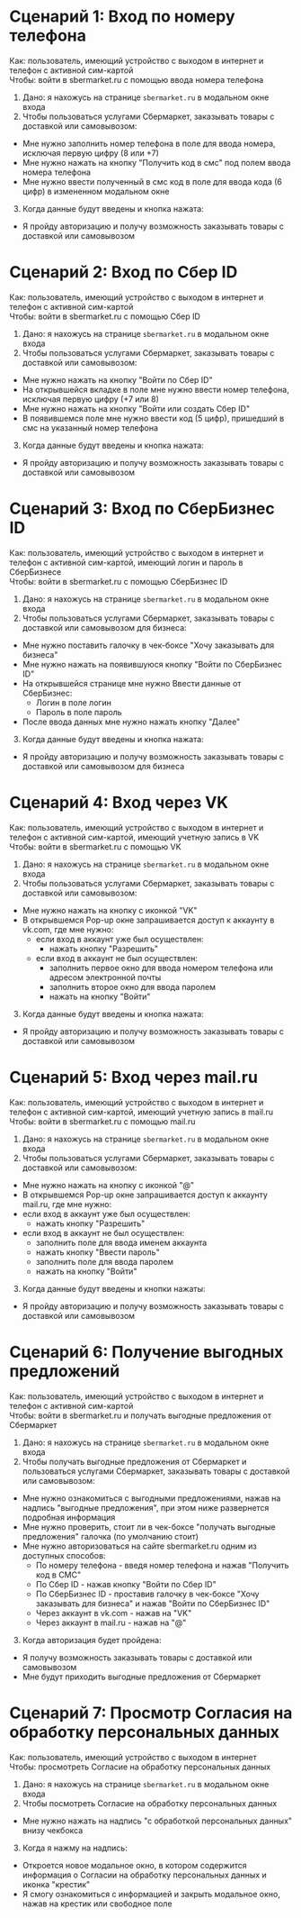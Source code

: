 # Сценарий 1: Вход по номеру телефона
Как: пользователь, имеющий устройство с выходом в интернет и телефон с активной сим-картой  
Чтобы: войти в sbermarket.ru с помощью ввода номера телефона
1. Дано: я нахожусь на странице `sbermarket.ru` в модальном окне входа
2. Чтобы пользоваться услугами Сбермаркет, заказывать товары с доставкой или самовывозом:
  - Мне нужно заполнить номер телефона в поле для ввода номера, исключая первую цифру (8 или +7)
  - Мне нужно нажать на кнопку "Получить код в смс" под полем ввода номера телефона
  - Мне нужно ввести полученный в смс код в поле для ввода кода (6 цифр) в измененном модальном окне
3. Когда данные будут введены и кнопка нажата:
  - Я пройду авторизацию и получу возможность заказывать товары с доставкой или самовывозом

# Сценарий 2: Вход по Сбер ID
Как: пользователь, имеющий устройство с выходом в интернет и телефон с активной сим-картой  
Чтобы: войти в sbermarket.ru с помощью Сбер ID
1. Дано: я нахожусь на странице `sbermarket.ru` в модальном окне входа
2. Чтобы пользоваться услугами Сбермаркет, заказывать товары с доставкой или самовывозом:
  - Мне нужно нажать на кнопку "Войти по Сбер ID"
  - На открывшейся вкладке в поле мне нужно ввести номер телефона, исключая первую цифру (+7 или 8)
  - Мне нужно нажать на кнопку "Войти или создать Сбер ID"
  - В появившемся поле мне нужно ввести код (5 цифр), пришедший в смс на указанный номер телефона
3. Когда данные будут введены и кнопка нажата:
  - Я пройду авторизацию и получу возможность заказывать товары с доставкой или самовывозом

# Сценарий 3: Вход по СберБизнес ID
Как: пользователь, имеющий устройство с выходом в интернет и телефон с активной сим-картой, имеющий логин и пароль в СберБизнесе  
Чтобы: войти в sbermarket.ru с помощью СберБизнес ID
1. Дано: я нахожусь на странице `sbermarket.ru` в модальном окне входа
2. Чтобы  пользоваться услугами Сбермаркет, заказывать товары с доставкой или самовывозом для бизнеса:
  - Мне нужно поставить галочку в чек-боксе "Хочу заказывать для бизнеса"
  - Мне нужно нажать на появившуюся кнопку "Войти по СберБизнес ID"
  - На открывшейся странице мне нужно Ввести данные от СберБизнес:
    - Логин в поле логин
    - Пароль в поле пароль
  - После ввода данных мне нужно нажать кнопку "Далее"
3. Когда данные будут введены и кнопка нажата:
  - Я пройду авторизацию и получу возможность заказывать товары с доставкой или самовывозом для бизнеса

# Сценарий 4: Вход через VK
Как: пользователь, имеющий устройство с выходом в интернет и телефон с активной сим-картой, имеющий учетную запись в VK  
Чтобы: войти в sbermarket.ru с помощью VK
1. Дано: я нахожусь на странице `sbermarket.ru` в модальном окне входа
2. Чтобы пользоваться услугами Сбермаркет, заказывать товары с доставкой или самовывозом:
  - Мне нужно нажать на кнопку с иконкой "VK"
  - В открывшемся Pop-up окне запрашивается доступ к аккаунту в vk.com, где мне нужно:
    - если вход в аккаунт уже был осуществлен:
        - нажать кнопку "Разрешить"
    - если вход в аккаунт не был осуществлен:
        - заполнить первое окно для ввода номером телефона или адресом электронной почты
        - заполнить второе окно для ввода паролем
        - нажать на кнопку "Войти"
3. Когда данные будут введены и кнопка нажата:
  - Я пройду авторизацию и получу возможность заказывать товары с доставкой или самовывозом

# Сценарий 5: Вход через mail.ru
Как: пользователь, имеющий устройство с выходом в интернет и телефон с активной сим-картой, имеющий учетную запись в mail.ru  
Чтобы: войти в sbermarket.ru с помощью mail.ru
1. Дано: я нахожусь на странице `sbermarket.ru` в модальном окне входа
2. Чтобы пользоваться услугами Сбермаркет, заказывать товары с доставкой или самовывозом:
  - Мне нужно нажать на кнопку с иконкой "@"
  - В открывшемся Pop-up окне запрашивается доступ к аккаунту mail.ru, где мне нужно:
  - если вход в аккаунт уже был осуществлен:
      - нажать кнопку "Разрешить"
  - если вход в аккаунт не был осуществлен:
      - заполнить поле для ввода именем аккаунта
      - нажать кнопку "Ввести пароль"
      - заполнить поле для ввода паролем
      - нажать на кнопку "Войти"
3. Когда данные будут введены и кнопки нажаты:
  - Я пройду авторизацию и получу возможность заказывать товары с доставкой или самовывозом

# Сценарий 6: Получение выгодных предложений
Как: пользователь, имеющий устройство с выходом в интернет и телефон с активной сим-картой  
Чтобы: войти в sbermarket.ru и получать выгодные предложения от Сбермаркет
1. Дано: я нахожусь на странице `sbermarket.ru` в модальном окне входа
2. Чтобы получать выгодные предложения от Сбермаркет и пользоваться услугами Сбермаркет, заказывать товары с доставкой или самовывозом:
  - Мне нужно ознакомиться с выгодными предложениями, нажав на надпись "выгодные предложения", при этом ниже развернется подробная информация
  - Мне нужно проверить, стоит ли в чек-боксе "получать выгодные предложения" галочка (по умолчанию стоит)
  - Мне нужно авторизоваться на сайте sbermarket.ru одним из доступных способов:
    - По номеру телефона - введя номер телефона и нажав "Получить код в СМС"
    - По Сбер ID - нажав кнопку "Войти по Сбер ID"
    - По СберБизнес ID - проставив галочку в чек-боксе "Хочу заказывать для бизнеса" и нажав "Войти по СберБизнес ID"
    - Через аккаунт в vk.com - нажав на "VK"
    - Через аккаунт в mail.ru - нажав на "@"
3. Когда авторизация будет пройдена:
  - Я получу возможность заказывать товары с доставкой или самовывозом
  - Мне будут приходить выгодные предложения от Сбермаркет

# Сценарий 7: Просмотр Согласия на обработку персональных данных
Как: пользователь, имеющий устройство с выходом в интернет  
Чтобы: просмотреть Согласие на обработку персональных данных
1. Дано: я нахожусь на странице `sbermarket.ru` в модальном окне входа
2. Чтобы посмотреть Согласие на обработку персональных данных
  - Мне нужно нажать на надпись "с обработкой персональных данных" внизу чекбокса
3. Когда я нажму на надпись:
  - Откроется новое модальное окно, в котором содержится информация о Согласии на обработку персональных данных и иконка "крестик"
  - Я смогу ознакомиться с информацией и закрыть модальное окно, нажав на крестик или свободное поле
